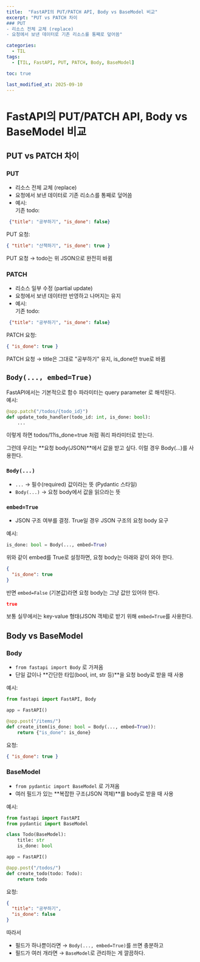 ```yaml
---
title:  "FastAPI의 PUT/PATCH API, Body vs BaseModel 비교"
excerpt: "PUT vs PATCH 차이
### PUT
- 리소스 전체 교체 (replace)
- 요청에서 보낸 데이터로 기존 리소스를 통째로 덮어씀"

categories:
  - TIL
tags:
  - [TIL, FastAPI, PUT, PATCH, Body, BaseModel]

toc: true

last_modified_at: 2025-09-10
---
```


# FastAPI의 PUT/PATCH API, Body vs BaseModel 비교
## PUT vs PATCH 차이
### PUT
- 리소스 전체 교체 (replace)
- 요청에서 보낸 데이터로 기존 리소스를 통째로 덮어씀
- 예시:    
기존 todo:    
```json
 {"title": "공부하기", "is_done": false}
```

PUT 요청:    
```json
{ "title": "산책하기", "is_done": true }
```    
PUT 요청 → todo는 위 JSON으로 완전히 바뀜

### PATCH
- 리소스 일부 수정 (partial update)
- 요청에서 보낸 데이터만 반영하고 나머지는 유지
- 예시:     
기존 todo:     
```json
 {"title": "공부하기", "is_done": false}
```

PATCH 요청:    
```json
{ "is_done": true }
```    
PATCH 요청 → title은 그대로 "공부하기" 유지, is_done만 true로 바뀜

## `Body(..., embed=True)`
FastAPI에서는 기본적으로 함수 파라미터는 query parameter 로 해석된다.    
예시:    
```py
@app.patch("/todos/{todo_id}")
def update_todo_handler(todo_id: int, is_done: bool):
    ...
```

이렇게 하면 todos/1?is_done=true 처럼 쿼리 파라미터로 받는다.

그런데 우리는 **요청 body(JSON)**에서 값을 받고 싶다. 이럴 경우 Body(...)를 사용한다.

### `Body(...)`
- `...` → 필수(required) 값이라는 뜻 (Pydantic 스타일)
- `Body(...)` → 요청 body에서 값을 읽으라는 뜻

### `embed=True`
- JSON 구조 여부를 결정. True일 경우 JSON 구조의 요청 body 요구

예시:    
```py
is_done: bool = Body(..., embed=True)
```

위와 같이 embed를 True로 설정하면, 요청 body는 아래와 같이 와야 한다.

```json
{
  "is_done": true
}
```

반면 `embed=False` (기본값)라면 요청 body는 그냥 값만 있어야 한다.

```json
true
```

보통 실무에서는 key-value 형태(JSON 객체)로 받기 위해 `embed=True`를 사용한다.

## Body vs BaseModel
### Body
- `from fastapi import Body` 로 가져옴
- 단일 값이나 **간단한 타입(bool, int, str 등)**을 요청 body로 받을 때 사용

예시:    
```py
from fastapi import FastAPI, Body

app = FastAPI()

@app.post("/items/")
def create_item(is_done: bool = Body(..., embed=True)):
    return {"is_done": is_done}
```

요청:    
```json
{ "is_done": true }
```

### BaseModel
- `from pydantic import BaseModel` 로 가져옴
- 여러 필드가 있는 **복잡한 구조(JSON 객체)**를 body로 받을 때 사용

예시:    
```py
from fastapi import FastAPI
from pydantic import BaseModel

class Todo(BaseModel):
    title: str
    is_done: bool

app = FastAPI()

@app.post("/todos/")
def create_todo(todo: Todo):
    return todo
```

요청:    
```json
{
  "title": "공부하기",
  "is_done": false
}
```

따라서     
- 필드가 하나뿐이라면 → `Body(..., embed=True)`를 쓰면 충분하고
- 필드가 여러 개라면 → `BaseModel`로 관리하는 게 깔끔하다.